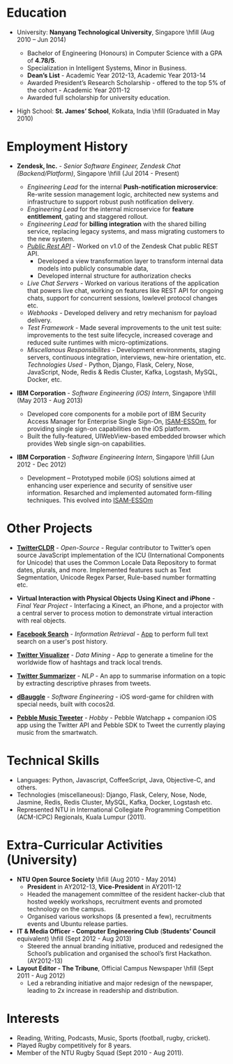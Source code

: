 # Education

* University: **Nanyang Technological University**, Singapore \hfill (Aug 2010 – Jun 2014)
	- Bachelor of Engineering (Honours) in Computer Science with a GPA of **4.78/5**.
	- Specialization in Intelligent Systems, Minor in Business.
	- **Dean’s List** - Academic Year 2012-13, Academic Year 2013-14
	- Awarded President’s Research Scholarship - offered to the top 5% of the cohort - Academic Year 2011-12
	- Awarded full scholarship for university education.

* High School: **St. James’ School**, Kolkata, India \hfill (Graduated in May 2010)

# Employment History

* **Zendesk, Inc.** - *Senior Software Engineer, Zendesk Chat (Backend/Platform)*, Singapore \hfill (Jul 2014 - Present)
	- *Engineering Lead* for the internal **Push-notification microservice**: Re-write session management logic, architected new systems and infrastructure to support robust push notification delivery.
	- *Engineering Lead* for the internal microservice for **feature entitlement**, gating and staggered rollout.
	- *Engineering Lead* for **billing integration** with the shared billing service, replacing legacy systems, and mass migrating customers to the new system.
	- *[Public Rest API](https://developer.zendesk.com/rest_api/docs/chat/introduction)* - Worked on v1.0 of the Zendesk Chat public REST API.
		- Developed a view transformation layer to transform internal data models into publicly consumable data,
		- Developed internal structure for authorization checks
	- *Live Chat Servers* - Worked on various iterations of the application that powers live chat, working on features like REST API for ongoing chats, support for concurrent sessions, lowlevel protocol changes etc.
	- *Webhooks* - Developed delivery and retry mechanism for payload delivery.
	- *Test Framework* - Made several improvements to the unit test suite: improvements to the test suite lifecycle, increased coverage and reduced suite runtimes with micro-optimizations.
	- *Miscellanous Responsibilites* - Development environments, staging servers, continuous integration, interviews, new-hire orientation, etc. \
	_Technologies Used_ - Python, Django, Flask, Celery, Nose, JavaScript, Node, Redis & Redis Cluster, Kafka, Logstash, MySQL, Docker, etc.

* **IBM Corporation** - *Software Engineering (iOS) Intern*, Singapore \hfill (May 2013 - Aug 2013)
	- Developed core components for a mobile port of IBM Security Access Manager for Enterprise Single Sign-On, [ISAM-ESSOm](https://itunes.apple.com/us/app/isam-essom/id741972716?mt=8), for providing single sign-on capabilities on the iOS platform.
	- Built the fully-featured, UIWebView-based embedded browser which provides Web single sign-on capabilities.

* **IBM Corporation** - *Software Engineering Intern*, Singapore \hfill (Jun 2012 - Dec 2012)
	- Development – Prototyped mobile (iOS) solutions aimed at enhancing user experience and security of sensitive user information. Resarched and implemented automated form-filling techniques. This evolved into [ISAM-ESSOm](https://itunes.apple.com/us/app/isam-essom/id741972716?mt=8)

# Other Projects

* [**TwitterCLDR**](https://github.com/twitter/twitter-cldr-js) - *Open-Source* - Regular contributor to Twitter’s open source JavaScript implementation of the ICU (International Components for Unicode) that uses the Common Locale Data Repository to format dates, plurals, and more. Implemented features such as Text Segmentation, Unicode Regex Parser, Rule-based number formatting etc.

* **Virtual Interaction with Physical Objects Using Kinect and iPhone** - *Final Year Project* - Interfacing a Kinect, an iPhone, and a projector with a central server to process motion to demonstrate virtual interaction with real objects.

* [**Facebook Search**](https://github.com/arnavk/FacebookSearch) - *Information Retrieval* - [App](http://facebook-search.herokuapp.com/) to perform full text search on a user's post history.

* [**Twitter Visualizer**](https://github.com/arnavk/Twitter-Visualiser) - *Data Mining* - App to generate a timeline for the worldwide flow of hashtags and track local trends.

* [**Twitter Summarizer**](https://github.com/arnavk/NLP) - *NLP* - An app to summarise information on a topic by extracting descriptive phrases from tweets.

* [**dBauggle**](https://itunes.apple.com/us/app/dbauggle!/id625981185?mt=8) - *Software Engineering* - iOS word-game for children with special needs, built with cocos2d.

* [**Pebble Music Tweeter**](https://github.com/arnavk/Pebble-MusicTweeter) - *Hobby* - Pebble Watchapp + companion iOS app using the Twitter API and Pebble SDK to Tweet the currently playing music from the smartwatch.

# Technical Skills

- Languages: Python, Javascript, CoffeeScript, Java, Objective-C, and others.
- Technologies (miscellaneous): Django, Flask, Celery, Nose, Node, Jasmine, Redis, Redis Cluster, MySQL, Kafka, Docker, Logstash etc.
- Represented NTU in International Collegiate Programming Competition (ACM-ICPC) Regionals, Kuala Lumpur (2011).

# Extra-Curricular Activities (University)

* **NTU Open Source Society** \hfill (Aug 2010 - May 2014)
	- **President** in AY2012-13, **Vice-President** in AY2011-12
	- Headed the management committee of the  resident hacker-club that hosted weekly workshops, recruitment events and promoted technology on the campus.
	- Organised various workshops (& presented a few), recruitments events and Ubuntu release parties.
* **IT & Media Officer - Computer Engineering Club** (**Students’ Council** equivalent) \hfill (Sept 2012 - Aug 2013)
	- Steered the annual branding initiative, produced and redesigned the School’s publication and organised the school’s first Hackathon. (AY2012-13)
* **Layout Editor - The Tribune**, Official Campus Newspaper \hfill (Sept 2011 - Aug 2012)
	- Led a rebranding initiative and major redesign of the newspaper, leading to 2x increase in readership and distribution.

# Interests

- Reading, Writing, Podcasts, Music, Sports (football, rugby, cricket).
- Played Rugby competitively for 8 years.
- Member of the NTU Rugby Squad (Sept 2010 - Aug 2011).
